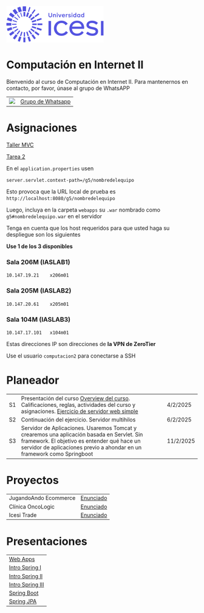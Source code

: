 <img src="https://raw.githubusercontent.com/Domiciano/AppMoviles251/refs/heads/main/res/images/icesilogo.png" width="256">

# Computación en Internet II
Bienvenido al curso de Computación en Internet II. Para mantenernos en contacto, por favor, únase al grupo de WhatsAPP

<table style="border-collapse: collapse; border: none;" border="0">
  <tr>
    <td>
      <a href="https://chat.whatsapp.com/EA3zpgX6qyg87mhk5FYy1D">
        <img src="https://upload.wikimedia.org/wikipedia/commons/thumb/6/6b/WhatsApp.svg/479px-WhatsApp.svg.png" width="64">
      </a>
    </td>
    <td style="vertical-align: middle;">
      <a href="https://chat.whatsapp.com/EA3zpgX6qyg87mhk5FYy1D">Grupo de Whatsapp</a>
    </td>
  </tr>
</table>

# Asignaciones

<a href="https://docs.google.com/document/d/1Py-Sxh_E5yLJ0SNuNIP1N5Qo8y5lQbc0/edit?usp=sharing&ouid=117897710133227559254&rtpof=true&sd=true">Taller MVC</a>

<a href="https://docs.google.com/spreadsheets/d/1-zrRvMVMIfBs8LABaeKFdkZX5ZIt4-bmFlbrJHKiHjM/edit">Tarea 2</a>

En el `application.properties` usen

```
server.servlet.context-path=/g5/nombredelequipo
```

Esto provoca que la URL local de prueba es `http://localhost:8080/g5/nombredelequipo`

Luego, incluya en la carpeta `webapps` su `.war` nombrado como `g5#nombredelequipo.war` en el servidor

Tenga en cuenta que los host requeridos para que usted haga su despliegue son los siguientes

**Use 1 de los 3 disponibles**

### Sala 206M (IASLAB1)
```
10.147.19.21	x206m01
```

### Sala 205M (IASLAB2)
```
10.147.20.61	x205m01
```

### Sala 104M (IASLAB3)
```
10.147.17.101	x104m01
```

Estas direcciones IP son direcciones de **la VPN de ZeroTier**

Use el usuario `computacion2` para conectarse a SSH 




# Planeador

<table style="border-collapse: collapse; border: none;" border="0">
  <tr>
    <td>
      S1
    </td>
    <td>
      Presentación del curso
      <a href="https://github.com/Domiciano/Compunet2-251/blob/main/Programa.pdf">Overview del curso</a>. Calificaciones, reglas, actividades del curso y asignaciones.
      <a href="https://github.com/Domiciano/Compunet2-251/tree/main/Notas%20de%20clase/S1">Ejercicio de servidor web simple</a>
    </td>
    <td style="vertical-align: middle;">
      4/2/2025
    </td>
  </tr>
  <tr>
    <td>
      S2
    </td>
    <td>
      Continuación del ejercicio. Servidor multihilos
    </td>
    <td style="vertical-align: middle;">
      6/2/2025
    </td>
  </tr>
  <tr>
    <td>
      S3
    </td>
    <td>
      Servidor de Aplicaciones. Usaremos Tomcat y crearemos una aplicación basada en Servlet. Sin framework. El objetivo es entender qué hace un servidor de aplicaciones previo a ahondar en un framework como Springboot
    </td>
    <td style="vertical-align: middle;">
    11/2/2025
    </td>
  </tr>
</table>

# Proyectos

<table style="border-collapse: collapse; border: none;" border="0">
  <tr>
    <td>
      JugandoAndo Ecommerce
    </td>
    <td>
      <a href="https://docs.google.com/document/d/1Ly68QpH8758l2E75kFY4Y8gvdb80GI2e_rSYKl_yuaI/edit?usp=sharing">Enunciado</a>
    </td>
  </tr>
  <tr>
    <td>
      Clínica OncoLogic
    </td>
    <td>
      <a href="https://docs.google.com/document/d/17OJN6mMgojOpLGuiJnoHWtnlaGuPqdgOVLURCL0jTck/edit?usp=sharing">Enunciado</a>
    </td>
  </tr>
  <tr>
    <td>
      Icesi Trade
    </td>
    <td>
      <a href="https://docs.google.com/document/d/1Fg4nFzLBtSaOK7Rmn8kRuIUHuO65des1K24Dt66UWgI/edit?usp=sharing">Enunciado</a>
    </td>
  </tr>

</table>


# Presentaciones

<table style="border-collapse: collapse; border: none;" border="0">  
  <tr>
    <td>
      <a href="https://www.canva.com/design/DAGdN3u9wBg/ERoRrCu3xWCqYItuQiu9EA/edit">Web Apps</a>
    </td>
  </tr>
  <tr>
    <td>
      <a href="https://www.canva.com/design/DAGdOE2Il5Y/YyVCulaiajJKB6vwHxUGNg/edit?utm_content=DAGdOE2Il5Y&utm_campaign=designshare&utm_medium=link2&utm_source=sharebutton">Intro Spring I</a>
    </td>
  </tr>
  <tr>
    <td>
      <a href="https://drive.google.com/file/d/1p2SkFTSK17REqnF4HYUIZu4_DQdfd5xn/view?usp=sharing">Intro Spring II</a>
    </td>
  </tr>

  
  <tr>
    <td>
      <a href="https://drive.google.com/file/d/1UTeTB6Lqu0vPAFZt0lIiVJMfc17n2eCc/view?usp=sharing">Intro Spring III</a>
    </td>
  </tr>

  
  <tr>
    <td>
      <a href="https://www.canva.com/design/DAGf8JvrBcI/j_AJlxF0Ai0nlGexp5B1dw/edit?utm_content=DAGf8JvrBcI&utm_campaign=designshare&utm_medium=link2&utm_source=sharebutton">Spring Boot</a>
    </td>
  </tr>


  
  <tr>
    <td>
      <a href="https://github.com/Domiciano/Compunet2-251/blob/main/Misc/Spring%20Data.pdf">Spring JPA</a>
    </td>
  </tr>
  


  

</table>
